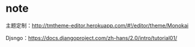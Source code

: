 # note

主题定制：http://tmtheme-editor.herokuapp.com/#!/editor/theme/Monokai

Djsngo：https://docs.djangoproject.com/zh-hans/2.0/intro/tutorial01/
